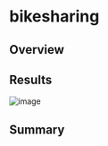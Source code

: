 # bikesharing

## Overview

## Results

![image](https://user-images.githubusercontent.com/98666269/168509218-176ef476-52e7-4465-ac8d-4a197ba176f6.png)


## Summary



